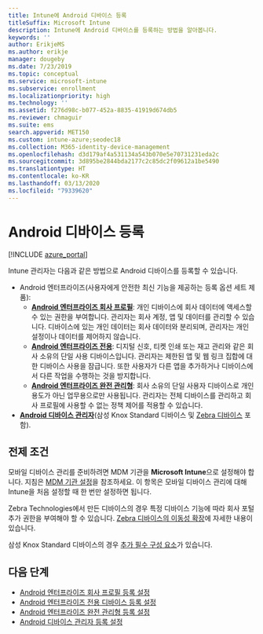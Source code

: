 ```yaml
---
title: Intune에 Android 디바이스 등록
titleSuffix: Microsoft Intune
description: Intune에 Android 디바이스를 등록하는 방법을 알아봅니다.
keywords: ''
author: ErikjeMS
ms.author: erikje
manager: dougeby
ms.date: 7/23/2019
ms.topic: conceptual
ms.service: microsoft-intune
ms.subservice: enrollment
ms.localizationpriority: high
ms.technology: ''
ms.assetid: f276d98c-b077-452a-8835-41919d674db5
ms.reviewer: chmaguir
ms.suite: ems
search.appverid: MET150
ms.custom: intune-azure;seodec18
ms.collection: M365-identity-device-management
ms.openlocfilehash: d3d179af4a531134a543b070e5e70731231eda2c
ms.sourcegitcommit: 3d895be2844bda2177c2c85dc2f09612a1be5490
ms.translationtype: HT
ms.contentlocale: ko-KR
ms.lasthandoff: 03/13/2020
ms.locfileid: "79339620"
---
```

# <a name="enroll-android-devices"></a>Android 디바이스 등록

[!INCLUDE [azure_portal](../includes/azure_portal.md)]

Intune 관리자는 다음과 같은 방법으로 Android 디바이스를 등록할 수 있습니다.
- Android 엔터프라이즈(사용자에게 안전한 최신 기능을 제공하는 등록 옵션 세트 제품):
    - [**Android 엔터프라이즈 회사 프로필**](android-work-profile-enroll.md): 개인 디바이스에 회사 데이터에 액세스할 수 있는 권한을 부여합니다. 관리자는 회사 계정, 앱 및 데이터를 관리할 수 있습니다. 디바이스에 있는 개인 데이터는 회사 데이터와 분리되며, 관리자는 개인 설정이나 데이터를 제어하지 않습니다. 
    - [**Android 엔터프라이즈 전용**](android-kiosk-enroll.md): 디지털 신호, 티켓 인쇄 또는 재고 관리와 같은 회사 소유의 단일 사용 디바이스입니다. 관리자는 제한된 앱 및 웹 링크 집합에 대한 디바이스 사용을 잠급니다. 또한 사용자가 다른 앱을 추가하거나 디바이스에서 다른 작업을 수행하는 것을 방지합니다.
    - [**Android 엔터프라이즈 완전 관리형**](android-fully-managed-enroll.md): 회사 소유의 단일 사용자 디바이스로 개인 용도가 아닌 업무용으로만 사용됩니다. 관리자는 전체 디바이스를 관리하고 회사 프로필에 사용할 수 없는 정책 제어를 적용할 수 있습니다. 
- [**Android 디바이스 관리자**](android-enroll-device-administrator.md)(삼성 Knox Standard 디바이스 및 [Zebra 디바이스](../configuration/android-zebra-mx-overview.md) 포함). 

## <a name="prerequisites"></a>전제 조건

모바일 디바이스 관리를 준비하려면 MDM 기관을 **Microsoft Intune**으로 설정해야 합니다. 지침은 [MDM 기관 설정](../fundamentals/mdm-authority-set.md)을 참조하세요. 이 항목은 모바일 디바이스 관리에 대해 Intune을 처음 설정할 때 한 번만 설정하면 됩니다.

Zebra Technologies에서 만든 디바이스의 경우 특정 디바이스 기능에 따라 회사 포털 추가 권한을 부여해야 할 수 있습니다. [Zebra 디바이스의 이동성 확장](../configuration/android-zebra-mx-overview.md)에 자세한 내용이 있습니다.

삼성 Knox Standard 디바이스의 경우 [추가 필수 구성 요소](android-samsung-knox-mobile-enroll.md)가 있습니다.

## <a name="next-steps"></a>다음 단계

- [Android 엔터프라이즈 회사 프로필 등록 설정](android-work-profile-enroll.md)
- [Android 엔터프라이즈 전용 디바이스 등록 설정](android-kiosk-enroll.md)
- [Android 엔터프라이즈 완전 관리형 등록 설정](android-fully-managed-enroll.md)
- [Android 디바이스 관리자 등록 설정](android-enroll-device-administrator.md)

